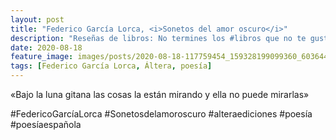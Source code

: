 ```yaml
---
layout: post
title: "Federico García Lorca, <i>Sonetos del amor oscuro</i>"
description: "Reseñas de libros: No termines los #libros que no te gustan. I els #llibres que t'agraden llegeix-los tants cops com calgui."
date: 2020-08-18
feature_image: images/posts/2020-08-18-117759454_159328199099360_603644878105256779_n_17905549282493877.jpg
tags: [Federico García Lorca, Áltera, poesía]
---
```


«Bajo la luna gitana
las cosas la están mirando
y ella no puede mirarlas»
<!--more-->

#FedericoGarcíaLorca #Sonetosdelamoroscuro #alteraediciones 
#poesía #poesíaespañola


